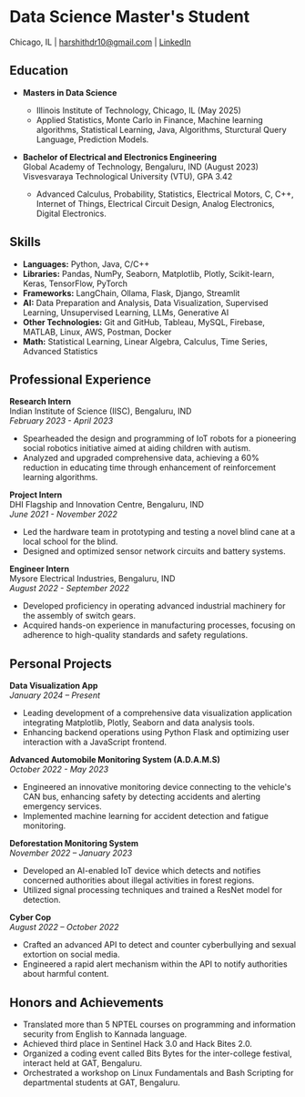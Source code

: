 # Data Science Master's Student

Chicago, IL | harshithdr10@gmail.com | [LinkedIn](linkedin.com/in/harshith-deshalli-ravi)

## Education
- **Masters in Data Science**  
   - Illinois Institute of Technology, Chicago, IL (May 2025)
   - Applied Statistics, Monte Carlo in Finance, Machine learning algorithms, Statistical Learning, Java, Algorithms, Sturctural Query Language, Prediction Models.

- **Bachelor of Electrical and Electronics Engineering**  
  Global Academy of Technology, Bengaluru, IND (August 2023)  
  Visvesvaraya Technological University (VTU), GPA 3.42
  - Advanced Calculus, Probability, Statistics, Electrical Motors, C, C++, Internet of Things, Electrical Circuit Design, Analog Electronics, Digital Electronics.

## Skills
- **Languages:** Python, Java, C/C++
- **Libraries:** Pandas, NumPy, Seaborn, Matplotlib, Plotly, Scikit-learn, Keras, TensorFlow, PyTorch
- **Frameworks:** LangChain, Ollama, Flask, Django, Streamlit
- **AI:** Data Preparation and Analysis, Data Visualization, Supervised Learning, Unsupervised Learning, LLMs, Generative AI
- **Other Technologies:** Git and GitHub, Tableau, MySQL, Firebase, MATLAB, Linux, AWS, Postman, Docker
- **Math:** Statistical Learning, Linear Algebra, Calculus, Time Series, Advanced Statistics

## Professional Experience
**Research Intern**  
Indian Institute of Science (IISC), Bengaluru, IND  
_February 2023 - April 2023_
- Spearheaded the design and programming of IoT robots for a pioneering social robotics initiative aimed at aiding children with autism.
- Analyzed and upgraded comprehensive data, achieving a 60% reduction in educating time through enhancement of reinforcement learning algorithms.

**Project Intern**  
DHI Flagship and Innovation Centre, Bengaluru, IND  
_June 2021 - November 2022_
- Led the hardware team in prototyping and testing a novel blind cane at a local school for the blind.
- Designed and optimized sensor network circuits and battery systems.

**Engineer Intern**  
Mysore Electrical Industries, Bengaluru, IND  
_August 2022 - September 2022_
- Developed proficiency in operating advanced industrial machinery for the assembly of switch gears.
- Acquired hands-on experience in manufacturing processes, focusing on adherence to high-quality standards and safety regulations.

## Personal Projects
**Data Visualization App**  
_January 2024 – Present_
- Leading development of a comprehensive data visualization application integrating Matplotlib, Plotly, Seaborn and data analysis tools.
- Enhancing backend operations using Python Flask and optimizing user interaction with a JavaScript frontend.

**Advanced Automobile Monitoring System (A.D.A.M.S)**  
_October 2022 - May 2023_
- Engineered an innovative monitoring device connecting to the vehicle's CAN bus, enhancing safety by detecting accidents and alerting emergency services.
- Implemented machine learning for accident detection and fatigue monitoring.

**Deforestation Monitoring System**  
_November 2022 – January 2023_
- Developed an AI-enabled IoT device which detects and notifies concerned authorities about illegal activities in forest regions.
- Utilized signal processing techniques and trained a ResNet model for detection.

**Cyber Cop**  
_August 2022 – October 2022_
- Crafted an advanced API to detect and counter cyberbullying and sexual extortion on social media.
- Engineered a rapid alert mechanism within the API to notify authorities about harmful content.

## Honors and Achievements
- Translated more than 5 NPTEL courses on programming and information security from English to Kannada language.
- Achieved third place in Sentinel Hack 3.0 and Hack Bites 2.0.
- Organized a coding event called Bits Bytes for the inter-college festival, interact held at GAT, Bengaluru.
- Orchestrated a workshop on Linux Fundamentals and Bash Scripting for departmental students at GAT, Bengaluru.

